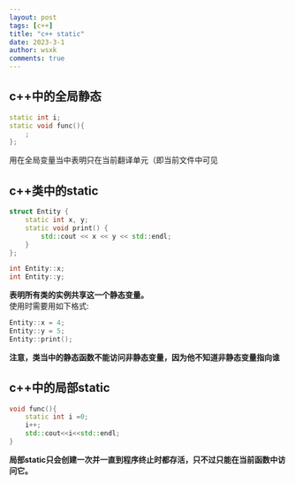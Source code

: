 ```yaml
---
layout: post
tags: [c++]
title: "c++ static"
date: 2023-3-1
author: wsxk
comments: true
---
```


## c++中的全局静态<br>
```c++
static int i;
static void func(){
    ;
};
```
用在全局变量当中表明只在当前翻译单元（即当前文件中可见<br>

## c++类中的static<br>
```c++
struct Entity {
	static int x, y;
	static void print() {
		std::cout << x << y << std::endl;
	}
};

int Entity::x;
int Entity::y;
```
**表明所有类的实例共享这一个静态变量。**<br>
使用时需要用如下格式:<br>
```c++
Entity::x = 4;
Entity::y = 5;
Entity::print();
```

**注意，类当中的静态函数不能访问非静态变量，因为他不知道非静态变量指向谁**<br>


## c++中的局部static<br>
```c++
void func(){
    static int i =0;
    i++;
    std::cout<<i<<std::endl;
}
```
**局部static只会创建一次并一直到程序终止时都存活，只不过只能在当前函数中访问它。**<br>